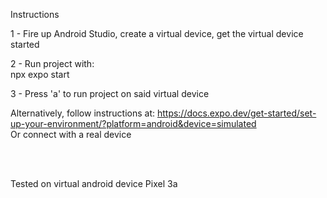 Instructions

1 - Fire up Android Studio, create a virtual device, get the virtual device started

2 - Run project with: <br />
npx expo start

3 - Press 'a' to run project on said virtual device
<br />

Alternatively, follow instructions at: https://docs.expo.dev/get-started/set-up-your-environment/?platform=android&device=simulated
<br />
Or connect with a real device

<br />
<br />

Tested on virtual android device Pixel 3a

